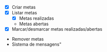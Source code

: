 - [x] Criar metas
- [x] Listar metas
    - [x] Metas realizadas
    - Metas abertas
- [x] Marcar/desmarcar metas realizadas/abertas
- Remover metas
- Sistema de mensagens"